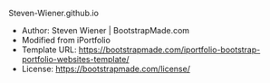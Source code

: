 Steven-Wiener.github.io
- Author: Steven Wiener | BootstrapMade.com
- Modified from iPortfolio
- Template URL: https://bootstrapmade.com/iportfolio-bootstrap-portfolio-websites-template/
- License: https://bootstrapmade.com/license/
